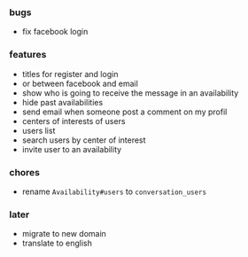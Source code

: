 ### bugs

- fix facebook login

### features

- titles for register and login
- or between facebook and email
- show who is going to receive the message in an availability
- hide past availabilities
- send email when someone post a comment on my profil
- centers of interests of users
- users list
- search users by center of interest
- invite user to an availability

### chores

- rename `Availability#users` to `conversation_users`

### later

- migrate to new domain
- translate to english
